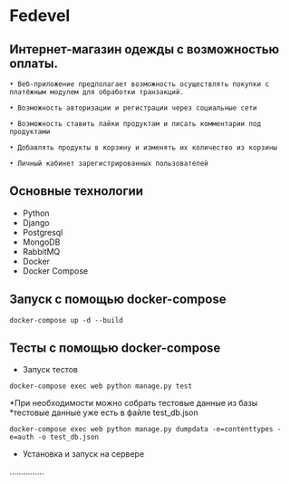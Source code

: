 Fedevel
=======

Интернет-магазин одежды с возможностью оплаты.
----------------------------------------------

    • Веб-приложение предполагает возможность осуществлять покупки с платёжным модулем для обработки транзакций.

    • Возможность авторизации и регистрации через социальные сети 

    • Возможность ставить лайки продуктам и писать комментарии под продуктами

    • Добавлять продукты в корзину и изменять их количество из корзины

    • Личный кабинет зарегистрированных пользователей

[comment]: <> (&#40;Госуслуги, vk.com, Google, мобильный телефон&#41;)
[comment]: <> (    • Возможность добавлять в друзья зарегистрированных пользователей)
[comment]: <> (    • Возможность личной переписки пользователей)

Основные технологии
-------------------

* Python
* Django
* Postgresql
* MongoDB
* RabbitMQ
* Docker
* Docker Compose

Запуск с помощью docker-compose
-------------------------------
```docker-compose up -d --build```

Тесты с помощью docker-compose
------------------------------

* Запуск тестов

```docker-compose exec web python manage.py test```

*При необходимости можно собрать тестовые данные из базы *тестовые данные уже есть в файле test_db.json

```docker-compose exec web python manage.py dumpdata -e=contenttypes -e=auth -o test_db.json```


* Установка и запуск на сервере

……………